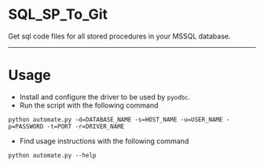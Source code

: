# SQL_SP_To_Git
Get sql code files for all stored procedures in your MSSQL database.

---
# Usage
 - Install and configure the driver to be used by `pyodbc`.
 - Run the script with the following command
 ```
 python automate.py -d=DATABASE_NAME -s=HOST_NAME -u=USER_NAME -p=PASSWORD -t=PORT -r=DRIVER_NAME
 ```
 - Find usage instructions with the following command
 ```
 python automate.py --help
 ```
